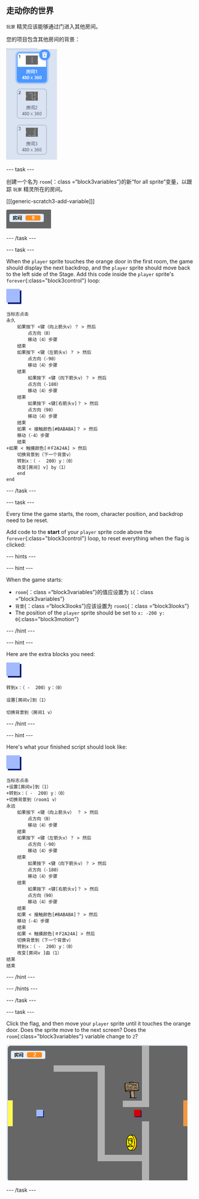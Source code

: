 ## 走动你的世界

`玩家` 精灵应该能够通过门进入其他房间。

您的项目包含其他房间的背景：

![screenshot](images/world-backdrops.png)

\--- task \---

创建一个名为 `room`{：class =“block3variables”}的新“for all sprite”变量，以跟踪 `玩家` 精灵所在的房间。

[[[generic-scratch3-add-variable]]]

![screenshot](images/world-room.png)

\--- /task \---

\--- task \---

When the `player` sprite touches the orange door in the first room, the game should display the next backdrop, and the `player` sprite should move back to the left side of the Stage. Add this code inside the `player` sprite's `forever`{:class="block3control"} loop:

![player](images/player.png)

```blocks3
当标志点击
永久
    如果按下 <键（向上箭头v）？ > 然后
        点方向（0）
        移动（4）步骤
    结束
    如果按下 <键（左箭头v）？ > 然后
        点方向（-90）
        移动（4）步骤
    结束
        如果按下 <键（向下箭头v）？ > 然后
        点方向（-180）
        移动（4）步骤
    结束
        如果按下 <键[右箭头v]？ > 然后
        点方向（90）
        移动（4）步骤
    结束
    如果 < 接触颜色[#BABABA]？ > 然后
    移动（-4）步骤
    结束
+如果 < 触摸颜色[＃F2A24A] > 然后
    切换背景到（下一个背景v）
    转到x：（ -  200）y：（0）
    改变[房间] v] by（1）
    end
end
```

\--- /task \---

\--- task \---

Every time the game starts, the room, character position, and backdrop need to be reset.

Add code to the **start** of your `player` sprite code above the `forever`{:class="block3control"} loop, to reset everything when the flag is clicked:

\--- hints \---

\--- hint \---

When the game starts:

+ `room`{：class =“block3variables”}的值应设置为 `1`{：class =“block3variables”}
+ `背景`{：class =“block3looks”}应该设置为 `room1`{：class =“block3looks”}
+ The position of the `player` sprite should be set to `x: -200 y: 0`{:class="block3motion"}

\--- /hint \---

\--- hint \---

Here are the extra blocks you need:

![player](images/player.png)

```blocks3
转到x：（ -  200）y：（0）

设置[房间v]到（1）

切换背景到（房间1 v）
```

\--- /hint \---

\--- hint \---

Here's what your finished script should look like:

![player](images/player.png)

```blocks3
当标志点击
+设置[房间v]到（1）
+转到x：（ -  200）y：（0）
+切换背景到（room1 v）
永远
    如果按下 <键（向上箭头v） ？ > 然后
        点方向（0）
        移动（4）步骤
    结束
    如果按下 <键（左箭头v）？ > 然后
        点方向（-90）
        移动（4）步骤
    结束
        如果按下 <键（向下箭头v）？ > 然后
        点方向（-180）
        移动（4）步骤
    结束
        如果按下 <键[右箭头v]？ > 然后
        点方向（90）
        移动（4）步骤
    结束
    如果 < 接触颜色[#BABABA]？ > 然后
    移动（-4）步骤
    结束
    如果 < 触摸颜色[＃F2A24A] > 然后
    切换背景到（下一个背景v）
    转到x：（ -  200）y：（0）
    改变[房间v ]由（1）
结束
结束
```

\--- /hint \---

\--- /hints \---

\--- /task \---

\--- task \---

Click the flag, and then move your `player` sprite until it touches the orange door. Does the sprite move to the next screen? Does the `room`{:class="block3variables"} variable change to `2`?

![screenshot](images/world-room-test.png)

\--- /task \---